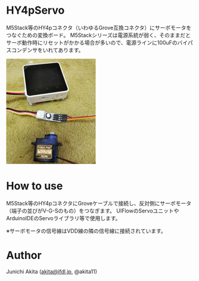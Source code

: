 # HY4pServo

M5Stack等のHY4pコネクタ（いわゆるGrove互換コネクタ）にサーボモータをつなぐための変換ボード。
M5Stackシリーズは電源系統が弱く、そのままだとサーボ動作時にリセットがかかる場合が多いので、電源ラインに100uFのバイパスコンデンサをいれてあります。

<img src="https://github.com/akita11/HY4pServo/blob/main/HY4pServo.jpg" width="240px">

# How to use

M5Stack等のHY4pコネクタにGroveケーブルで接続し、反対側にサーボモータ（端子の並びがV-G-Sのもの）をつなぎます。
UIFlowのServoユニットやArduinoIDEのServoライブラリ等で使用します。

※サーボモータの信号線はVDD線の隣の信号線に接続されています。

# Author

Junichi Akita (akita@ifdl.jp, @akita11)
